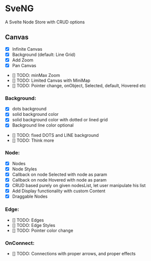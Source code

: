 # SveNG
A Svelte Node Store with CRUD options

## Canvas

- [x] Infinite Canvas
- [x] Background (default: Line Grid)
- [x] Add Zoom
- [x] Pan Canvas
- [] TODO: minMax Zoom
- [] TODO: Limited Canvas with MiniMap
- [] TODO: Pointer change, onObject, Selected, default, Hovered etc

### Background:

- [x] dots background
- [x] solid background color
- [x] solid background color with dotted or lined grid
- [x] Background line color optional
- [] TODO: fixed DOTS and LINE background
- [] TODO: Think more

### Node:

- [x] Nodes
- [x] Node Styles
- [x] Callback on node Selected with node as param
- [x] Callback on node Hovered with node as param
- [x] CRUD based purely on given nodesList, let user manipulate his list
- [x] Add Display functionality with custom Content
- [x] Draggable Nodes

### Edge:

- [] TODO: Edges
- [] TODO: Edge Styles
- [] TODO: Pointer color change


### OnConnect:

- [] TODO: Connections with proper arrows, and proper effects